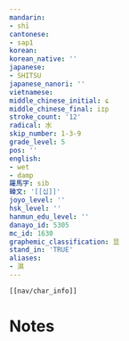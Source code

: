 ```yaml
---
mandarin:
- shī
cantonese:
- sap1
korean:
korean_native: ''
japanese:
- SHITSU
japanese_nanori: ''
vietnamese:
middle_chinese_initial: ɕ
middle_chinese_final: iɪp
stroke_count: '12'
radical: 水
skip_number: 1-3-9
grade_level: 5
pos: ''
english:
- wet
- damp
羅馬字: sib
韓文: '[[십]]'
joyo_level: ''
hsk_level: ''
hanmun_edu_level: ''
danayo_id: 5305
mc_id: 1630
graphemic_classification: 显
stand_in: 'TRUE'
aliases:
- 濕
---
```

```meta-bind-embed
[[nav/char_info]]
```

# Notes
